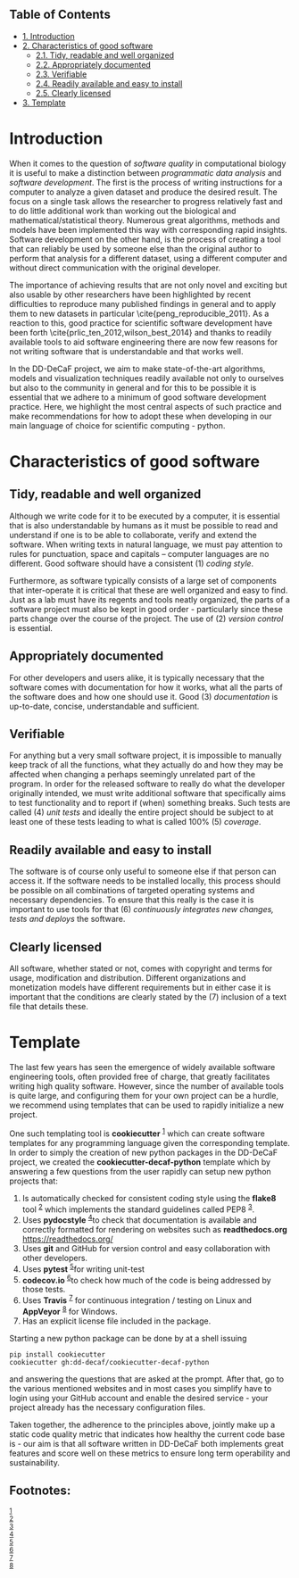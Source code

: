 <div id="table-of-contents">
<h2>Table of Contents</h2>
<div id="text-table-of-contents">
<ul>
<li><a href="#orgheadline1">1. Introduction</a></li>
<li><a href="#orgheadline7">2. Characteristics of good software</a>
<ul>
<li><a href="#orgheadline2">2.1. Tidy, readable and well organized</a></li>
<li><a href="#orgheadline3">2.2. Appropriately documented</a></li>
<li><a href="#orgheadline4">2.3. Verifiable</a></li>
<li><a href="#orgheadline5">2.4. Readily available and easy to install</a></li>
<li><a href="#orgheadline6">2.5. Clearly licensed</a></li>
</ul>
</li>
<li><a href="#orgheadline8">3. Template</a></li>
</ul>
</div>
</div>


# Introduction<a id="orgheadline1"></a>

When it comes to the question of *software quality* in computational biology it is useful to make a distinction between *programmatic data analysis* and *software development*. The first is the process of writing instructions for a computer to analyze a given dataset and produce the desired result. The focus on a single task allows the researcher to progress relatively fast and to do little additional work than working out the biological and mathematical/statistical theory. Numerous great algorithms, methods and models have been implemented this way with corresponding rapid insights. Software development on the other hand, is the process of creating a tool that can reliably be used by someone else than the original author to perform that analysis for a different dataset, using a different computer and without direct communication with the original developer. 

The importance of achieving results that are not only novel and exciting but also usable by other researchers have been highlighted by recent difficulties to reproduce many published findings in general and to apply them to new datasets in particular \cite{peng_reproducible_2011}. As a reaction to this, good practice for scientific software development have been forth \cite{prlic_ten_2012,wilson_best_2014} and thanks to readily available tools to aid software engineering there are now few reasons for not writing software that is understandable and that works well.

In the DD-DeCaF project, we aim to make state-of-the-art algorithms, models and visualization techniques readily available not only to ourselves but also to the community in general and for this to be possible it is essential that we adhere to a minimum of good software development practice. Here, we highlight the most central aspects of such practice and make recommendations for how to adopt these when developing in our main language of choice for scientific computing - python.

# Characteristics of good software<a id="orgheadline7"></a>

## Tidy, readable and well organized<a id="orgheadline2"></a>

Although we write code for it to be executed by a computer, it is essential that is also understandable by humans as it must be possible to read and understand if one is to be able to collaborate, verify and extend the software. When writing texts in natural language, we must pay attention to rules for punctuation, space and capitals &#x2013; computer languages are no different. Good software should have a consistent (1) *coding style*.

Furthermore, as software typically consists of a large set of components that inter-operate it is critical that these are well organized and easy to find. Just as a lab must have its regents and tools neatly organized, the parts of a software project must also be kept in good order - particularly since these parts change over the course of the project. The use of (2) *version control* is essential.

## Appropriately documented<a id="orgheadline3"></a>

For other developers and users alike, it is typically necessary that the software comes with documentation for how it works, what all the parts of the software does and how one should use it. Good (3) *documentation* is up-to-date, concise, understandable and sufficient.

## Verifiable<a id="orgheadline4"></a>

For anything but a very small software project, it is impossible to manually keep track of all the functions, what they actually do and how they may be affected when changing a perhaps seemingly unrelated part of the program. In order for the released software to really do what the developer originally intended, we must write additional software that specifically aims to test functionality and to report if (when) something breaks. Such tests are called (4) *unit tests* and ideally the entire project should be subject to at least one of these tests leading to what is called 100% (5) *coverage*. 

## Readily available and easy to install<a id="orgheadline5"></a>

The software is of course only useful to someone else if that person can access it. If the software needs to be installed locally, this process should be possible on all combinations of targeted operating systems and necessary dependencies. To ensure that this really is the case it is important to use tools for that (6) *continuously integrates new changes, tests and deploys* the software.

## Clearly licensed<a id="orgheadline6"></a>

All software, whether stated or not, comes with copyright and terms for usage, modification and distribution. Different organizations and monetization models have different requirements but in either case it is important that the conditions are clearly stated by the (7) inclusion of a text file that details these.

# Template<a id="orgheadline8"></a>

The last few years has seen the emergence of widely available software engineering tools, often provided free of charge, that greatly facilitates writing high quality software. However, since the number of available tools is quite large, and configuring them for your own project can be a hurdle, we recommend using templates that can be used to rapidly initialize a new project.

One such templating tool is **cookiecutter** <sup><a id="fnr.1" class="footref" href="#fn.1">1</a></sup> which can create software templates for any programming language given the corresponding template. In order to simply the creation of new python packages in the DD-DeCaF project, we created the **cookiecutter-decaf-python** template which by answering a few questions from the user rapidly can setup new python projects that:

1.  Is automatically checked for consistent coding style using the
    **flake8** tool <sup><a id="fnr.2" class="footref" href="#fn.2">2</a></sup> which implements the standard
    guidelines called PEP8 <sup><a id="fnr.3" class="footref" href="#fn.3">3</a></sup>.
2.  Uses **pydocstyle** <sup><a id="fnr.4" class="footref" href="#fn.4">4</a></sup>to check that documentation is available and
    correctly formatted for rendering on websites such as
    **readthedocs.org** <https://readthedocs.org/>
3.  Uses **git** and GitHub for version control and easy collaboration with
    other developers.
4.  Uses **pytest** <sup><a id="fnr.5" class="footref" href="#fn.5">5</a></sup>for writing unit-test
5.  **codecov.io** <sup><a id="fnr.6" class="footref" href="#fn.6">6</a></sup>to check how much of the
    code is being addressed by those tests.
6.  Uses **Travis** <sup><a id="fnr.7" class="footref" href="#fn.7">7</a></sup> for continuous integration /
    testing on Linux and **AppVeyor** <sup><a id="fnr.8" class="footref" href="#fn.8">8</a></sup> for Windows.
7.  Has an explicit license file included in the package.

Starting a new python package can be done by at a shell issuing

    pip install cookiecutter
    cookiecutter gh:dd-decaf/cookiecutter-decaf-python

and answering the questions that are asked at the prompt. After that, go to the various mentioned websites and in most cases you simplify have to login using your GitHub account and enable the desired service - your project already has the necessary configuration files.

Taken together, the adherence to the principles above, jointly make up a static code quality metric that indicates how healthy the current code base is - our aim is that all software written in DD-DeCaF both implements great features and score well on these metrics to ensure long term operability and sustainability.

<div id="footnotes">
<h2 class="footnotes">Footnotes: </h2>
<div id="text-footnotes">

<div class="footdef"><sup><a id="fn.1" class="footnum" href="#fnr.1">1</a></sup> <div class="footpara"><https://github.com/audreyr/cookiecutter></div></div>

<div class="footdef"><sup><a id="fn.2" class="footnum" href="#fnr.2">2</a></sup> <div class="footpara"><http://flake8.pycqa.org/en/latest/></div></div>

<div class="footdef"><sup><a id="fn.3" class="footnum" href="#fnr.3">3</a></sup> <div class="footpara"><https://www.python.org/dev/peps/pep-0008/></div></div>

<div class="footdef"><sup><a id="fn.4" class="footnum" href="#fnr.4">4</a></sup> <div class="footpara"><https://github.com/PyCQA/pydocstyle></div></div>

<div class="footdef"><sup><a id="fn.5" class="footnum" href="#fnr.5">5</a></sup> <div class="footpara"><http://docs.pytest.org/en/latest/></div></div>

<div class="footdef"><sup><a id="fn.6" class="footnum" href="#fnr.6">6</a></sup> <div class="footpara"><https://codecov.io></div></div>

<div class="footdef"><sup><a id="fn.7" class="footnum" href="#fnr.7">7</a></sup> <div class="footpara"><https://travis-ci.org/></div></div>

<div class="footdef"><sup><a id="fn.8" class="footnum" href="#fnr.8">8</a></sup> <div class="footpara"><https://ci.appveyor.com/></div></div>


</div>
</div>
